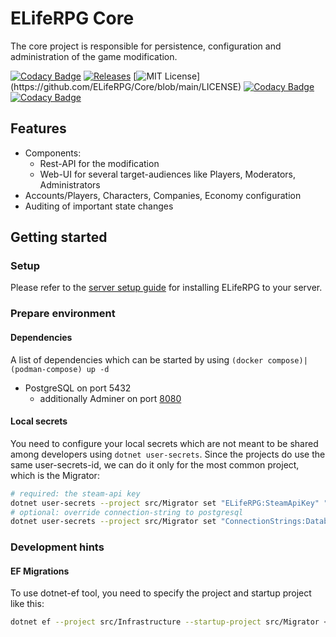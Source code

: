 # ELifeRPG Core

The core project is responsible for persistence, configuration and administration of the game modification. 

[![Codacy Badge](https://api.codacy.com/project/badge/Grade/6e9ab03b24654eac8d4039055148302f)](https://app.codacy.com/gh/ELifeRPG/Core?utm_source=github.com&utm_medium=referral&utm_content=ELifeRPG/Core&utm_campaign=Badge_Grade_Settings)
[![Releases](https://img.shields.io/github/v/release/ELifeRPG/Core)](https://github.com/ELifeRPG/Core/releases)
[![MIT License](https://img.shields.io/apm/l/atomic-design-ui.svg?)](https://github.com/ELifeRPG/Core/blob/main/LICENSE)
[![Codacy Badge](https://app.codacy.com/project/badge/Grade/98f780fd051a443680a3a87ca6af2967)](https://www.codacy.com/gh/ELifeRPG/Core/dashboard?utm_source=github.com&amp;utm_medium=referral&amp;utm_content=ELifeRPG/Core&amp;utm_campaign=Badge_Grade)
[![Codacy Badge](https://app.codacy.com/project/badge/Coverage/98f780fd051a443680a3a87ca6af2967)](https://www.codacy.com/gh/ELifeRPG/Core/dashboard?utm_source=github.com&amp;utm_medium=referral&amp;utm_content=ELifeRPG/Core&amp;utm_campaign=Badge_Coverage)


## Features
- Components:
  - Rest-API for the modification
  - Web-UI for several target-audiences like Players, Moderators, Administrators
- Accounts/Players, Characters, Companies, Economy configuration
- Auditing of important state changes


## Getting started

### Setup

Please refer to the [server setup guide](https://github.com/ELifeRPG/ELifeRPG/blob/main/docs/server-setup.md) for installing ELifeRPG to your server.

### Prepare environment

#### Dependencies

A list of dependencies which can be started by using `(docker compose)|(podman-compose) up -d`
- PostgreSQL on port 5432
  - additionally Adminer on port [8080](http://localhost:8080/)

#### Local secrets

You need to configure your local secrets which are not meant to be shared among developers using `dotnet user-secrets`.
Since the projects do use the same user-secrets-id, we can do it only for the most common project, which is the Migrator:
```sh
# required: the steam-api key
dotnet user-secrets --project src/Migrator set "ELifeRPG:SteamApiKey" "<your-steam-api-key>"
# optional: override connection-string to postgresql
dotnet user-secrets --project src/Migrator set "ConnectionStrings:Database" "Host=localhost;Database=foo;Username=bar;Password=baz"
```

### Development hints

#### EF Migrations

To use dotnet-ef tool, you need to specify the project and startup project like this:
```sh
dotnet ef --project src/Infrastructure --startup-project src/Migrator <command>
```
